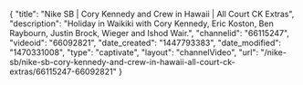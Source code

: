 {
    "title": "Nike SB | Cory Kennedy and Crew in Hawaii | All Court CK Extras",
    "description": "Holiday in Waikiki with Cory Kennedy, Eric Koston, Ben Raybourn, Justin Brock, Wieger and Ishod Wair.",
    "channelid": "66115247",
    "videoid": "66092821",
    "date_created": "1447793383",
    "date_modified": "1470331008",
    "type": "captivate",
    "layout": "channelVideo",
    "url": "\/nike-sb\/nike-sb-cory-kennedy-and-crew-in-hawaii-all-court-ck-extras\/66115247-66092821"
}
